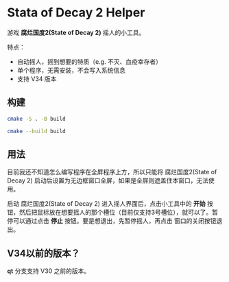 # Stata of Decay 2 Helper

游戏 **腐烂国度2(State of Decay 2)** 摇人的小工具。

特点：

+ 自动摇人，摇到想要的特质（e.g. 不灭、血疫幸存者）
+ 单个程序，无需安装，不会写入系统信息
+ 支持 V34 版本

## 构建

``` bash
cmake -S . -B build

cmake --build build
```

## 用法

目前我还不知道怎么编写程序在全屏程序上方，所以只能将 腐烂国度2(State of Decay 2) 启动后设置为无边框窗口全屏，如果是全屏则遮盖住本窗口，无法使用。

启动 腐烂国度2(State of Decay 2) 进入摇人界面后，点击小工具中的 **开始** 按钮，然后把鼠标放在想要摇人的那个槽位（目前仅支持3号槽位），就可以了。暂停可以通过点击 **停止** 按钮。要是想退出，先暂停摇人，再点击 窗口的关闭按钮退出。

## V34以前的版本？

**qt** 分支支持 V30 之前的版本。
